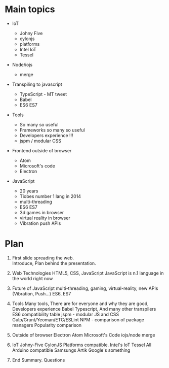 Main topics
==============

- IoT
  - Johny Five
  - cylonjs
  - platforms
  - Intel IoT
  - Tessel


- Node/iojs
  - merge


- Transpiling to javascript
  - TypeScript - MT tweet
  - Babel
  - ES6 ES7


- Tools
  - So many so useful
  - Frameworks so many so useful
  - Developers experience !!!
  - jspm / modular CSS


- Frontend outside of browser
  - Atom
  - Microsoft's code
  - Electron


- JavaScript
  - 20 years
  - Tiobes number 1 lang in 2014
  - multi-threading
  - ES6 ES7
  - 3d games in browser
  - virtual reality in browser
  - Vibration push APIs


Plan
==========

1. First slide spreading the web.  
    Introduce, Plan behind the presentation.

2. Web Technologies
    HTML5, CSS, JavaScript
    JavaScript is n.1 language in the world right now

3. Future of JavaScript
    multi-threading, gaming, virtual-reality,
    new APIs (Vibration, Push...)
    ES6, ES7

4. Tools
    Many tools, There are for everyone and why they are good,
    Developers experience
    Babel
    Typescript, And many other transpilers
    ES6 compatibility table
    jspm - modular JS and CSS
    Gulp/Grunt/Yeoman/ETC/ESLint
    NPM - comparison of package managers
    Popularity comparison

5. Outside of browser
    Electron
    Atom
    Microsoft's Code
    iojs/node merge

6. IoT
    Johny-Five
    CylonJS
    Platforms compatible.
    Intel's IoT
    Tessel
    All Arduino compatible
    Samsungs Artik
    Google's something

7. End
    Summary. Questions
